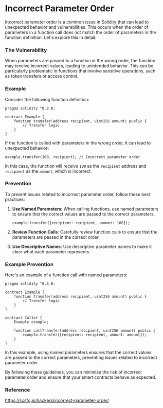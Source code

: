 # Incorrect Parameter Order

Incorrect parameter order is a common issue in Solidity that can lead to unexpected behavior and vulnerabilities. This occurs when the order of parameters in a function call does not match the order of parameters in the function definition. Let's explore this in detail.

### The Vulnerability

When parameters are passed to a function in the wrong order, the function may receive incorrect values, leading to unintended behavior. This can be particularly problematic in functions that involve sensitive operations, such as token transfers or access control.

### Example

Consider the following function definition:

```solidity
pragma solidity ^0.8.0;

contract Example {
    function transfer(address recipient, uint256 amount) public {
        // Transfer logic
    }
}
```

If the function is called with parameters in the wrong order, it can lead to unexpected behavior:

```solidity
example.transfer(100, recipient); // Incorrect parameter order
```

In this case, the function will receive `100` as the `recipient` address and `recipient` as the `amount`, which is incorrect.

### Prevention

To prevent issues related to incorrect parameter order, follow these best practices:

1. **Use Named Parameters**: When calling functions, use named parameters to ensure that the correct values are passed to the correct parameters.

   ```solidity
   example.transfer({recipient: recipient, amount: 100});
   ```

2. **Review Function Calls**: Carefully review function calls to ensure that the parameters are passed in the correct order.

3. **Use Descriptive Names**: Use descriptive parameter names to make it clear what each parameter represents.

### Example Prevention

Here's an example of a function call with named parameters:

```solidity
pragma solidity ^0.8.0;

contract Example {
    function transfer(address recipient, uint256 amount) public {
        // Transfer logic
    }
}

contract Caller {
    Example example;

    function callTransfer(address recipient, uint256 amount) public {
        example.transfer({recipient: recipient, amount: amount});
    }
}
```

In this example, using named parameters ensures that the correct values are passed to the correct parameters, preventing issues related to incorrect parameter order.

By following these guidelines, you can minimize the risk of incorrect parameter order and ensure that your smart contracts behave as expected.

### Reference

https://scsfg.io/hackers/incorrect-parameter-order/

